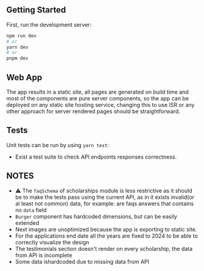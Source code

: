 ## Getting Started

First, run the development server:

```bash
npm run dev
# or
yarn dev
# or
pnpm dev
```

## Web App
The app results in a static site, all pages are generated on build time and most of the components are pure server components, so the app can be deployed on any static site hosting service, changing this to use ISR or any other approach for server rendered pages should be straightforward.
## Tests
Unit tests can be run by using `yarn test`:
- Exist a test suite to check API endpoints responses correctness.

## NOTES

- ⚠️ The `faqSchema` of scholarships module is less restrictive as it should be to make the tests pass using the current API, as in it exists invalid(or al least not common) data, for example: are faqs answers that contains no `data` field
- `Burger` component has hardcoded dimensions, but can be easily extended
- Next images are unoptimized because the app is exporting to static site.
- For the applications end date all the years are fixed to 2024 to be able to correctly visualize the design
- The testimonials section doesn't render on every scholarship, the data from API is incomplete
- Some data ishardcoded due to missing data from API
